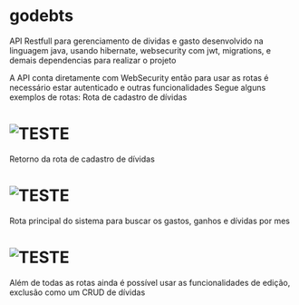 # godebts
API Restfull para gerenciamento de dividas e gasto desenvolvido na linguagem java, usando hibernate, websecurity com jwt, migrations, e demais dependencias para realizar o projeto 

A API conta diretamente com WebSecurity então para usar as rotas é necessário estar autenticado e outras funcionalidades
Segue alguns exemplos de rotas:
Rota de cadastro de dívidas
# ![TESTE](https://github.com/brayanJordan/godebts/blob/main/external_imgs/cadastrarDivida.PNG)
Retorno da rota de cadastro de dívidas
# ![TESTE](https://github.com/brayanJordan/godebts/blob/main/external_imgs/retornoCadastroDivida.PNG)
Rota principal do sistema para buscar os gastos, ganhos e dívidas por mes
# ![TESTE](https://github.com/brayanJordan/godebts/blob/main/external_imgs/rotaDividas.PNG)
Além de todas as rotas ainda é possível usar as funcionalidades de edição, exclusão como um CRUD de dívidas
